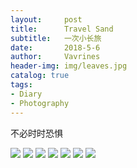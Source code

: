```yaml
---
layout:     post
title:      Travel Sand
subtitle:   一次小长旅 
date:       2018-5-6
author:     Vavrines
header-img: img/leaves.jpg
catalog: true
tags:
- Diary
- Photography
---
```


不必时时恐惧

![](https://ws3.sinaimg.cn/large/006tKfTcly1fr2njr21coj31kw1kqkde.jpg)
![](https://ws4.sinaimg.cn/large/006tKfTcly1fr2njq6i7gj31kw1kt4qs.jpg)
![](https://ws4.sinaimg.cn/large/006tKfTcly1fr2njozd52j31kw1kt1kx.jpg)
![](https://ws2.sinaimg.cn/large/006tKfTcly1fr2njo9vquj31kw1kwnpd.jpg)
![](https://ws1.sinaimg.cn/large/006tKfTcly1fr2njntqykj31kw1kwkjl.jpg)
![](https://ws3.sinaimg.cn/large/006tKfTcly1fr2njn753wj31kw1kwqv5.jpg)
![](https://ws2.sinaimg.cn/large/006tKfTcly1fr2njmmfc9j31kw1kwe83.jpg)

